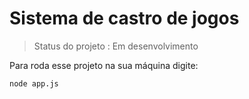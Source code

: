 <h1> Sistema de castro de jogos </h1>

> Status do projeto : Em desenvolvimento 

Para roda esse projeto na sua máquina digite:

```
node app.js

```

